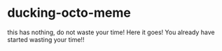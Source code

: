 # ducking-octo-meme
this has nothing, do not waste your time!
Here it goes!
You already have started wasting your time!!
